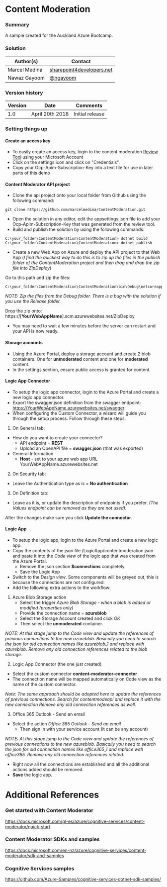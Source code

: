 # Content Moderation

### Summary ###
A sample created for the Auckland Azure Bootcamp.

### Solution ###
Author(s) | Contact
-----------|--------
Marcel Medina | [sharepoint4developers.net](http://sharepoint4developers.net)
Nawaz Gayoom | [@ngayoom](https://twitter.com/ngayoom)

### Version history ###
Version  | Date | Comments
---------| -----| --------
1.0  | April 20th 2018 | Initial release

### Setting things up ###
#### Create an access key ####
- To easily create an access key, login to the content moderation [Review Tool](https://contentmoderator.cognitive.microsoft.com/) using your Microsoft Account
- Click on the settings icon and click on "Credentials".
- Copy your Ocp-Apim-Subscription-Key into a text file for use in later parts of this demo
#### Content Moderator API project ####
- Clone the api project onto your local folder from Github using the following command:
```
git clone https://github.com/marcelmedina/ContentModeration.git
```
- Open the solution in any editor, edit the appsettings.json file to add your Ocp-Apim-Subscription-Key that was generated from the review tool.
- Build and publish the solution by using the following commands:
```
C:\your_folder\ContentModeration\ContentModeration> dotnet build
C:\your_folder\ContentModeration\ContentModeration> dotnet publish
```
- Create a new Web App on Azure and deploy the API project to that Web App (*I find the quickest way to do this is to zip up the files in the publish folder of the ContentModeration project and then drag and drop the zip file into ZipDeploy*)

Go to this path and zip the files:
```
C:\your_folder\ContentModeration\ContentModeration\bin\Debug\netcoreapp2.0\publish
```
*NOTE: Zip the files from the Debug folder. There is a bug with the solution if you use the Release folder.*

Drop the zip onto:
https://[**YourWebAppName**].scm.azurewebsites.net/ZipDeploy

- You may need to wait a few minutes before the server can restart and your API is now ready.
#### Storage accounts ####
- Using the Azure Portal, deploy a storage account and create 2 blob containers. One for **unmoderated** content and one for **moderated** content.
- In the settings section, ensure public access is granted for content.
#### Logic App Connector ####
- To setup the logic app connector, login to the Azure Portal and create a new logic app connector.
- Export the swagger.json definition from the swagger endpoint:
https://YourWebAppName.azurewebsites.net/swagger
- When configuring the Custom Connector, a wizard will guide you through the setup process. Follow through these steps.
1. On General tab:
- How do you want to create your connector?
	* API endpoint = **REST**
	* Upload an OpenAPI file = **swagger.json** (that was exported)
- General Information
	* **Host** - set to your azure web app URL 
	YourWebAppName.azurewebsites.net
2. On Security tab:
- Leave the Authentication type as is = **No authentication**
3. On Definition tab:
- Leave as it is, or update the description of endpoints if you prefer. 
*(The Values endpoint can be removed as they are not used).*

After the changes make sure you click **Update the connector**.
#### Logic App ####
- To setup the logic app, login to the Azure Portal and create a new logic app.
- Copy the contents of the json file /LogicApp/contentmoderation.json and paste it into the *Code view* of the logic app that was created from the Azure Portal.
	* Remove the json section **$connections** completely
	* Save the Logic App
- Switch to the *Design view*. Some components will be greyed out, this is because the connections are not configured.
- Add the following extra actions to the workflow:
1. Azure Blob Storage action
	* Select the trigger *Azure Blob Storage - when a blob is added or modified (properties only)*
	* Provide the connection name = **azureblob**
	* Select the Storage Account created and click *OK*
	* Then select the **unmoderated** container.

*NOTE: At this stage jump to the Code view and update the references of previous connections to the new azureblob. Basically you need to search the json for old connection names like azureblob_1 and replace with azureblob.*
*Remove any old connection references related to the blob storage.*

2. Logic App Connector (the one just created)
* Select the custom connector **content-moderator-connector**
* The connection name will be mapped automatically on Code view as the name of the custom connector.

*Note: The same approach should be adopted here to update the references of previous connections. Search for contentmodeapi and replace it with the new connection*
*Remove any old connection references as well.*

3. Office 365 Outlook - Send an email
* Select the action *Office 365 Outlook - Send an email*
	* Then sign in with your service account (it can be any account)

*NOTE: At this stage jump to the Code view and update the references of previous connections to the new azureblob. Basically you need to search the json for old connection names like office365_1 and replace with office365.*
*Remove any old connection references related.*

- Right now all the connections are established and all the additional actions added should be removed.
- **Save** the logic app.

# Additional References


### Get started with Content Moderator
https://docs.microsoft.com/gl-es/azure/cognitive-services/content-moderator/quick-start

### Content Moderator SDKs and samples
https://docs.microsoft.com/en-nz/azure/cognitive-services/content-moderator/sdk-and-samples

### Cognitive Services samples
https://github.com/Azure-Samples/cognitive-services-dotnet-sdk-samples/